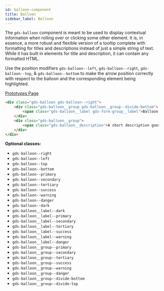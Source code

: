 ```yaml
---
id: balloon-component
title: Balloon
sidebar_label: Balloon
---
```


The `gds-balloon` component is meant to be used to display contextual information when rolling over or clicking some other element. It is, in essence, a more robust and flexible version of a tooltip complete with formatting for titles and descriptions instead of just a simple string of text. While it has built in elements for title and description, it can contain any formatted HTML.

Use the position modifiers `gds-balloon--left`, `gds-balloon--right`, `gds-balloon--top`, & `gds-balloon--bottom` to make the arrow position correctly with respect to the balloon and the corresponding element being highlighted.

<p style="margin-bottom: 0.8em">
    <a href="https://ds.gumgum.com/stable/index.html#gds-balloon" target="_blank">Prototypes Page</a>
</p>

```html
<div class="gds-balloon gds-balloon--right">
    <div class="gds-balloon__group gds-balloon__group--divide-bottom">
        <span class="gds-balloon__label gds-form-group__label">Balloon Title</span>
    </div>
    <div class="gds-balloon__group">
        <span class="gds-balloon__description">A short description goes here</span>
    </div>
</div>
```

__Optional classes:__

- `gds-balloon--right`
- `gds-balloon--left`
- `gds-balloon--top`
- `gds-balloon--bottom`
- `gds-balloon--primary`
- `gds-balloon--secondary`
- `gds-balloon--tertiary`
- `gds-balloon--success`
- `gds-balloon--warning`
- `gds-balloon--danger`
- `gds-balloon--dark`
- `gds-balloon__label--dark`
- `gds-balloon__label--primary`
- `gds-balloon__label--secondary`
- `gds-balloon__label--tertiary`
- `gds-balloon__label--success`
- `gds-balloon__label--warning`
- `gds-balloon__label--danger`
- `gds-balloon__group--primary`
- `gds-balloon__group--secondary`
- `gds-balloon__group--tertiary`
- `gds-balloon__group--success`
- `gds-balloon__group--warning`
- `gds-balloon__group--danger`
- `gds-balloon__group--divide-bottom`
- `gds-balloon__group--divide-top`
